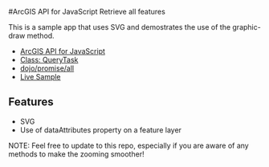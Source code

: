 #ArcGIS API for JavaScript Retrieve all features

This is a sample app that uses SVG and demostrates the use of the graphic-draw method.

* [ArcGIS API for JavaScript](https://developers.arcgis.com/javascript/)
* [Class: QueryTask](https://developers.arcgis.com/javascript/jsapi/querytask-amd.html)
* [dojo/promise/all](http://dojotoolkit.org/reference-guide/1.10/dojo/promise/all.html)
* [Live Sample](http://esri.github.io/developer-support/web-js/svg-feature-layer-surface-type/bombs.html)

## Features

* SVG
* Use of dataAttributes property on a feature layer

NOTE: Feel free to update to this repo, especially if you are aware of any methods to make the zooming smoother!
